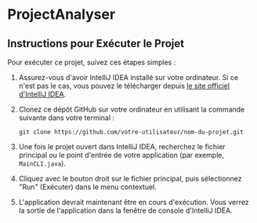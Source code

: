 # ProjectAnalyser

## Instructions pour Exécuter le Projet

Pour exécuter ce projet, suivez ces étapes simples :

1. Assurez-vous d'avoir IntelliJ IDEA installé sur votre ordinateur. Si ce n'est pas le cas, vous pouvez le télécharger depuis [le site officiel d'IntelliJ IDEA](https://www.jetbrains.com/idea/).

2. Clonez ce dépôt GitHub sur votre ordinateur en utilisant la commande suivante dans votre terminal :

   ```shell
   git clone https://github.com/votre-utilisateur/nom-du-projet.git

3. Une fois le projet ouvert dans IntelliJ IDEA, recherchez le fichier principal ou le point d'entrée de votre application (par exemple, `MainCLI.java`).

4. Cliquez avec le bouton droit sur le fichier principal, puis sélectionnez "Run" (Exécuter) dans le menu contextuel.

5. L'application devrait maintenant être en cours d'exécution. Vous verrez la sortie de l'application dans la fenêtre de console d'IntelliJ IDEA.
